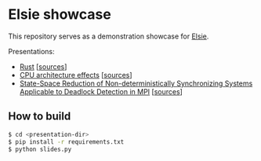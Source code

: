 # Elsie showcase
This repository serves as a demonstration showcase for [Elsie](https://github.com/spirali/elsie).

Presentations:
- [Rust](rust/slides.pdf) [[sources](rust)]
- [CPU architecture effects](cpu-arch/slides.pdf) [[sources](cpu-arch)]
- [State-Space Reduction of Non-deterministically Synchronizing Systems Applicable to Deadlock Detection in MPI](fm2016/slides.pdf) [[sources](fm2016)]

## How to build
```bash
$ cd <presentation-dir>
$ pip install -r requirements.txt
$ python slides.py
```
